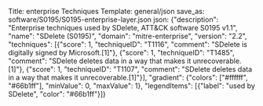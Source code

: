 Title: enterprise Techniques
Template: general/json
save_as: software/S0195/S0195-enterprise-layer.json
json: {"description": "Enterprise techniques used by SDelete, ATT&CK software S0195 v1.1", "name": "SDelete (S0195)", "domain": "mitre-enterprise", "version": "2.2", "techniques": [{"score": 1, "techniqueID": "T1116", "comment": "SDelete is digitally signed by Microsoft.[1]"}, {"score": 1, "techniqueID": "T1485", "comment": "SDelete deletes data in a way that makes it unrecoverable.[1]"}, {"score": 1, "techniqueID": "T1107", "comment": "SDelete deletes data in a way that makes it unrecoverable.[1]"}], "gradient": {"colors": ["#ffffff", "#66b1ff"], "minValue": 0, "maxValue": 1}, "legendItems": [{"label": "used by SDelete", "color": "#66b1ff"}]}